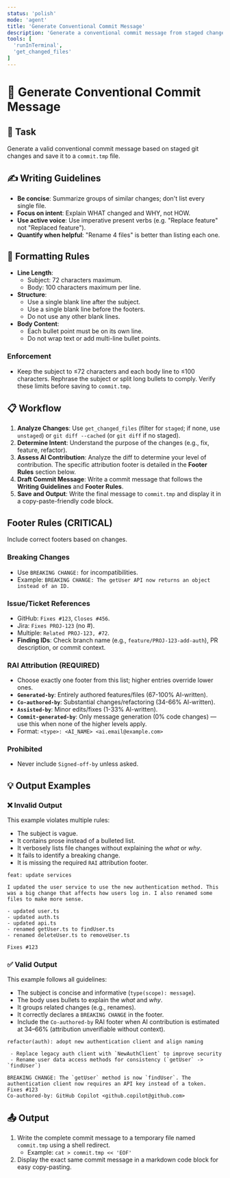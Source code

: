 ```yaml
---
status: 'polish'
mode: 'agent'
title: 'Generate Conventional Commit Message'
description: 'Generate a conventional commit message from staged changes and save to ./commit.tmp'
tools: [
  'runInTerminal',
  'get_changed_files'
]
---
```


# 📝 Generate Conventional Commit Message

## 🎯 Task

Generate a valid conventional commit message based on staged git changes and save it to a `commit.tmp` file.

## ✍️ Writing Guidelines

- **Be concise**: Summarize groups of similar changes; don't list every single file.
- **Focus on intent**: Explain WHAT changed and WHY, not HOW.
- **Use active voice**: Use imperative present verbs (e.g. "Replace feature" not "Replaced feature").
- **Quantify when helpful**: "Rename 4 files" is better than listing each one.

## 🧱 Formatting Rules

- **Line Length**:
  - Subject: 72 characters maximum.
  - Body: 100 characters maximum per line.
- **Structure**:
  - Use a single blank line after the subject.
  - Use a single blank line before the footers.
  - Do not use any other blank lines.
- **Body Content**:
  - Each bullet point must be on its own line.
  - Do not wrap text or add multi-line bullet points.

### Enforcement

- Keep the subject to ≤72 characters and each body line to ≤100 characters. Rephrase the subject or split long bullets to comply. Verify these limits before saving to `commit.tmp`.

## 📋 Workflow

1. **Analyze Changes**: Use `get_changed_files` (filter for `staged`; if none, use `unstaged`) or `git diff --cached` (or `git diff` if no staged).
2. **Determine Intent**: Understand the purpose of the changes (e.g., fix, feature, refactor).
3. **Assess AI Contribution**: Analyze the diff to determine your level of contribution. The specific attribution footer is detailed in the **Footer Rules** section below.
4. **Draft Commit Message**: Write a commit message that follows the **Writing Guidelines** and **Footer Rules**.
5. **Save and Output**: Write the final message to `commit.tmp` and display it in a copy-paste-friendly code block.

## Footer Rules (CRITICAL)

Include correct footers based on changes.

### Breaking Changes

- Use `BREAKING CHANGE:` for incompatibilities.
- Example: `BREAKING CHANGE: The getUser API now returns an object instead of an ID.`

### Issue/Ticket References

- GitHub: `Fixes #123`, `Closes #456`.
- Jira: `Fixes PROJ-123` (no #).
- Multiple: `Related PROJ-123, #72`.
- **Finding IDs**: Check branch name (e.g., `feature/PROJ-123-add-auth`), PR description, or commit context.

### RAI Attribution (REQUIRED)

- Choose exactly one footer from this list; higher entries override lower ones.
- **`Generated-by`**: Entirely authored features/files (67-100% AI-written).
- **`Co-authored-by`**: Substantial changes/refactoring (34-66% AI-written).
- **`Assisted-by`**: Minor edits/fixes (1-33% AI-written).
- **`Commit-generated-by`**: Only message generation (0% code changes) — use this when none of the higher levels apply.
- Format: `<type>: <AI_NAME> <ai.email@example.com>`

### Prohibited

- Never include `Signed-off-by` unless asked.

## 💡 Output Examples

### ❌ Invalid Output

This example violates multiple rules:

- The subject is vague.
- It contains prose instead of a bulleted list.
- It verbosely lists file changes without explaining the _what_ or _why_.
- It fails to identify a breaking change.
- It is missing the required `RAI` attribution footer.

```
feat: update services

I updated the user service to use the new authentication method. This was a big change that affects how users log in. I also renamed some files to make more sense.

- updated user.ts
- updated auth.ts
- updated api.ts
- renamed getUser.ts to findUser.ts
- renamed deleteUser.ts to removeUser.ts

Fixes #123
```

### ✅ Valid Output

This example follows all guidelines:

- The subject is concise and informative (`type(scope): message`).
- The body uses bullets to explain the _what_ and _why_.
- It groups related changes (e.g., renames).
- It correctly declares a `BREAKING CHANGE` in the footer.
- Include the `Co-authored-by` RAI footer when AI contribution is estimated at 34–66% (attribution unverifiable without context).

```
refactor(auth): adopt new authentication client and align naming

 - Replace legacy auth client with `NewAuthClient` to improve security
 - Rename user data access methods for consistency (`getUser` -> `findUser`)

BREAKING CHANGE: The `getUser` method is now `findUser`. The authentication client now requires an API key instead of a token.
Fixes #123
Co-authored-by: GitHub Copilot <github.copilot@github.com>
```

## 📤 Output

1. Write the complete commit message to a temporary file named `commit.tmp` using a shell redirect.
   - Example: `cat > commit.tmp << 'EOF'`
2. Display the exact same commit message in a markdown code block for easy copy-pasting.

